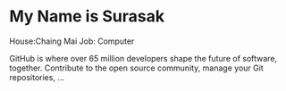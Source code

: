 # My Name is Surasak

House:Chaing Mai
Job: Computer

GitHub is where over 65 million developers shape the future of software, together. Contribute to the open source community, manage your Git repositories, ...


